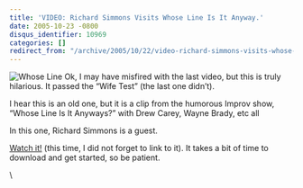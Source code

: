 ```yaml
---
title: 'VIDEO: Richard Simmons Visits Whose Line Is It Anyway.'
date: 2005-10-23 -0800
disqus_identifier: 10969
categories: []
redirect_from: "/archive/2005/10/22/video-richard-simmons-visits-whose-line-is-it-anyway.aspx/"
---
```


![Whose Line](https://haacked.com/images/WhoseLineIsIt.jpg) Ok, I may
have misfired with the last video, but this is truly hilarious. It
passed the “Wife Test” (the last one didn’t).

I hear this is an old one, but it is a clip from the humorous Improv
show, “Whose Line Is It Anyways?” with Drew Carey, Wayne Brady, etc all

In this one, Richard Simmons is a guest.

[Watch
it!](http://www.heavy.com/heavy.php?videoPath=../content/carnage/flash_video/whosline)
(this time, I did not forget to link to it). It takes a bit of time to
download and get started, so be patient.

\


